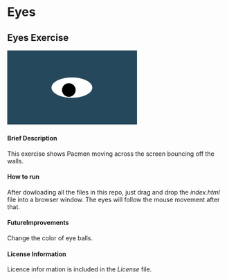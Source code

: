 # Eyes
## Eyes Exercise 
<img src= "./images/oneeye.png" width='300'/>   

#### Brief Description     
This exercise shows Pacmen moving across the screen bouncing off the walls.    

#### How to run     
After dowloading all the files in this repo, just drag and drop the *index.html* file into a browser window. The eyes will follow the mouse movement after that.   

#### FutureImprovements
Change the color of eye balls.   

#### License Information
Licence infor mation is included in the *License* file.
